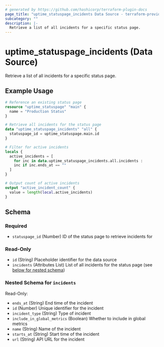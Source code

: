 ```yaml
---
# generated by https://github.com/hashicorp/terraform-plugin-docs
page_title: "uptime_statuspage_incidents Data Source - terraform-provider-uptime"
subcategory: ""
description: |-
  Retrieve a list of all incidents for a specific status page.
---
```


# uptime_statuspage_incidents (Data Source)

Retrieve a list of all incidents for a specific status page.

## Example Usage

```terraform
# Reference an existing status page
resource "uptime_statuspage" "main" {
  name = "Production Status"
}

# Retrieve all incidents for the status page
data "uptime_statuspage_incidents" "all" {
  statuspage_id = uptime_statuspage.main.id
}

# Filter for active incidents
locals {
  active_incidents = [
    for inc in data.uptime_statuspage_incidents.all.incidents :
    inc if inc.ends_at == ""
  ]
}

# Output count of active incidents
output "active_incident_count" {
  value = length(local.active_incidents)
}
```

<!-- schema generated by tfplugindocs -->
## Schema

### Required

- `statuspage_id` (Number) ID of the status page to retrieve incidents for

### Read-Only

- `id` (String) Placeholder identifier for the data source
- `incidents` (Attributes List) List of all incidents for the status page (see [below for nested schema](#nestedatt--incidents))

<a id="nestedatt--incidents"></a>
### Nested Schema for `incidents`

Read-Only:

- `ends_at` (String) End time of the incident
- `id` (Number) Unique identifier for the incident
- `incident_type` (String) Type of incident
- `include_in_global_metrics` (Boolean) Whether to include in global metrics
- `name` (String) Name of the incident
- `starts_at` (String) Start time of the incident
- `url` (String) API URL for the incident
